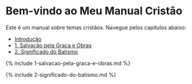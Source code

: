 # Bem-vindo ao Meu Manual Cristão
Este é um manual sobre temas cristãos. Navegue pelos capítulos abaixo:
- [Introdução](introducao.md)
- [1. Salvação pela Graça e Obras](#salvacao-pela-graca-e-obras)
- [2. Significado do Batismo](#salvacao-pela-graca-e-obras)

{% include 1-salvacao-pela-graca-e-obras.md %}

{% include 2-significado-do-batismo.md %}